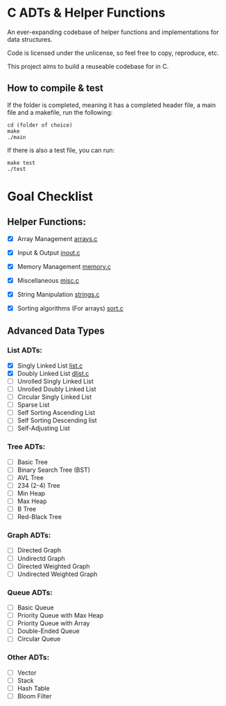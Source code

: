 # C ADTs & Helper Functions

An ever-expanding codebase of helper functions and implementations for data structures.

Code is licensed under the unlicense, so feel free to copy, reproduce, etc.

This project aims to build a reuseable codebase for in C.

## How to compile & test

If the folder is completed, meaning it has a completed header file, a main file and a makefile, run the following:
```
cd (folder of choice)
make
./main
```
If there is also a test file, you can run:
```
make test
./test
```

# Goal Checklist


## Helper Functions:
- [x] Array Management [arrays.c](Helper_Functions/Array_Management/arrays.c)
- [x] Input & Output [inout.c](Helper_Functions/Input_Output/inout.c)
- [x] Memory Management [memory.c](Helper_Functions/Memory_Management/memory.c)
- [x] Miscellaneous [misc.c](Helper_Functions/Miscellaneous/misc.c)
- [x] String Manipulation [strings.c](Helper_Functions/String_Manipulation/strings.c)
- [x] Sorting algorithms (For arrays) [sort.c](Helper_Functions/Sorting_Algorithms/sort.c)


## Advanced Data Types

### List ADTs:
- [x] Singly Linked List [list.c](ADT_Implementations/List_ADTs/Singly_Linked_List/list.c)
- [x] Doubly Linked List [dlist.c](ADT_Implementations/List_ADTs/Doubly_Linked_List/dlist.c)
- [ ] Unrolled Singly Linked List
- [ ] Unrolled Doubly Linked List
- [ ] Circular Singly Linked List
- [ ] Sparse List
- [ ] Self Sorting Ascending List
- [ ] Self Sorting Descending list
- [ ] Self-Adjusting List

### Tree ADTs:
- [ ] Basic Tree
- [ ] Binary Search Tree (BST)
- [ ] AVL Tree
- [ ] 234 (2-4) Tree
- [ ] Min Heap
- [ ] Max Heap
- [ ] B Tree
- [ ] Red-Black Tree

### Graph ADTs:
- [ ] Directed Graph
- [ ] Undirectd Graph
- [ ] Directed Weighted Graph
- [ ] Undirected Weighted Graph

### Queue ADTs:
- [ ] Basic Queue
- [ ] Priority Queue with Max Heap
- [ ] Priority Queue with Array
- [ ] Double-Ended Queue
- [ ] Circular Queue

### Other ADTs:
- [ ] Vector
- [ ] Stack
- [ ] Hash Table
- [ ] Bloom Filter
